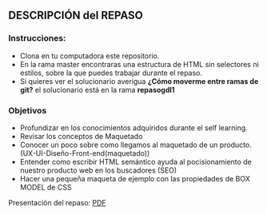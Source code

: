 ## DESCRIPCIÓN del REPASO

### Instrucciones:
* Clona en tu computadora este repositorio.
* En la rama master encontraras una estructura de HTML sin selectores ni estilos, sobre la que puedes trabajar durante el repaso.
* Si quieres ver el solucionario averigua **¿Cómo moverme entre ramas de git?** el solucionario está en la rama **repasogdl1**
### Objetivos

* Profundizar en los conocimientos adquiridos durante el self learning.
* Revisar los conceptos de Maquetado
* Conocer un poco sobre como llegamos al maquetado de un producto. (UX-UI-Diseño-Front-end(maquetado))
* Entender como escribir HTML semántico ayuda al pocisionamiento de nuestro producto web en los buscadores (SEO)
* Hacer una pequeña maqueta de ejemplo con las propiedades de BOX MODEL de CSS

Presentación del repaso:
[PDF](https://drive.google.com/file/d/1dtiwUxHpVbMk3_4hoelQon1eDwMBdsR-/view?usp=sharing)
